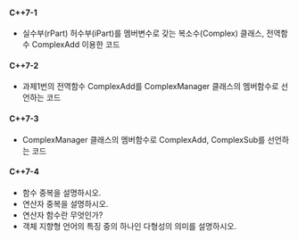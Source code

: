 #### C++7-1
  * 실수부(rPart) 허수부(iPart)를 멤버변수로 갖는 복소수(Complex) 클래스, 전역함수 ComplexAdd 이용한 코드
#### C++7-2
 * 과제1번의 전역함수 ComplexAdd를 ComplexManager 클래스의 멤버함수로 선언하는 코드
#### C++7-3
 * ComplexManager 클래스의 멤버함수로 ComplexAdd, ComplexSub를 선언하는 코드
#### C++7-4
 * 함수 중복을 설명하시오.
 * 연산자 중복을 설명하시오.
 * 연산자 함수란 무엇인가?
 * 객체 지향형 언어의 특징 중의 하나인 다형성의 의미를 설명하시오.
